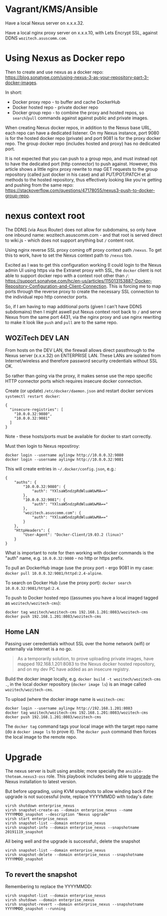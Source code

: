 <!-- TITLE: Nexus -->
<!-- SUBTITLE: Nexus Build Notes -->

# Vagrant/KMS/Ansible
Have a local Nexus server on x.x.x.32.

Have a local nginx proxy server on x.x.x.10, with Lets Encrypt SSL, against DDNS `wozitech.asuscomm.com`.

# Using Nexus as Docker repo
Then to create and use nexus as a docker repo: https://blog.sonatype.com/using-nexus-3-as-your-repository-part-3-docker-images.

In short:
* Docker proxy repo - to buffer and cache DockerHub
* Docker hosted repo - private docker repo
* Docker group repo - to combine the proxy and hosted repos, so `search`/`pull` commands against against public and private images.

When creating Nexus docker repos, in addition to the Nexus base URL, each repo can have a dedicated listener. On my Nexus instance, port 9080 is for the hosted docker repo (private) and port 9081 is for the proxy docker repo. The group docker repo (includes hosted and proxy) has no dedicated port.

It is not expected that you can push to a group repo, and must instead opt to have the dedicated port (http connector) to push against. However,  this article shows a little nginx proxy rewrite to map GET requests to the group repository (called just docker in his case) and all PUT/POT/PATCH et al methods to the hosted repository, thus effectively looking like you're getting and pushing from the same repo: https://stackoverflow.com/questions/47178055/nexus3-push-to-docker-group-repo.

# nexus context root
The DDNS (via Asus Router) does not allow for subdomains, so only have one inbound name: wozitech.asuscomm.com - and that root is served direct to wiki.js - which does not support anything but `/` content root.

Using nginx reverse SSL proxy coming off proxy context path `/nexus`. To get this to work, have to set the Nexus context path to `/nexus` too.

Excited as I was to get this configuration working (I could login to the Nexus admin UI using https via the Extranet proxy with SSL, the `docker` client is not able to support docker repo with a context root other than `/`: https://support.sonatype.com/hc/en-us/articles/115013153887-Docker-Repository-Configuration-and-Client-Connection. This is forcing me to map ports through the reverse proxy to create the necessary SSL connection to the individual repo http connector ports.

So, if I am having to map additional ports (given I can't have DDNS subdomains) then I might aswell put Nexus context root back to `/` and serve Nexus from the same port 4431, via the nginx proxy and use nginx rewriting to make it look like `push` and `pull` are to the same repo.



## WOZiTech DEV LAN
From hosts on the DEV LAN, the firewall allows direct passthrough to the Nexus server (x.x.x.32)  on ENTERPRISE LAN. These LANs are isolated from Internet/wireless and therefore password security credentials without SSL OK.

So rather than going via the proxy, it makes sense use the repo specific HTTP connector ports which requires insecure docker connection.

Create (or update) `/etc/docker/daemon.json` and restart docker services `systemctl restart docker`:
```
{
  "insecure-registries": [
    "10.0.0.32:9080",
    "10.0.0.32:9081"
  ]
}
```

Note - these hosts/ports must be available for docker to start correctly.

Must then login to Nexus repostiroy:
```
docker login --username aylingw http://10.0.0.32:9080
docker login --username aylingw http://10.0.0.32:9081
```

This will create entries in `~/.docker/config.json`, e.g.:
```
{
	"auths": {
		"10.0.0.32:9080": {
			"auth": "YXlsaW5ndzpRdWluaWUwMA=="
		},
		"10.0.0.32:9081": {
			"auth": "YXlsaW5ndzpRdWluaWUwMA=="
		},
		"wozitech.asuscomm.com": {
			"auth": "YXlsaW5ndzpRdWluaWUwMA=="
		}
	},
	"HttpHeaders": {
		"User-Agent": "Docker-Client/19.03.2 (linux)"
	}
}
```

What is important to note for then working with docker commands is the "auth" name, e.g. `10.0.0.32:9080`  - no http or https prefix.

To pull an DockerHub image (use the proxy port - ergo 9081 in my case: `docker pull 10.0.0.32:9081/httpd:2.4-alpine`.

To search on Docker Hub (use the proxy port): `docker search 10.0.0.32:9081/httpd:2.4`.

To push to Docker hosted repo ((assumes you have a local imaged tagged as `wozitech/wozitech-cms`):
```
docker tag wozitech/wozitech-cms 192.168.1.201:8083/wozitech-cms
docker push 192.168.1.201:8083/wozitech-cms
```

## Home LAN 
Passing user ceredentials without SSL over the home network (wifi) or externally via Internet is a no go.

> As a temporarily solution, to prove uploading private images, have mapped 192.168.1.201:8083 to the Nexus docker hosted repository, and on my dev PC have added as an insecure registry.

Build the docker image locally, e.g. `docker build -t wozitech/wozitech-cms .`, in the local docker repository (`docker image ls`) is an image called `wozitech/wozitech-cms`.

To upload (where the docker image name is `wozitech-cms`:
```
docker login --username aylingw http://192.168.1.201:8083
docker tag wozitech/wozitech-cms 192.168.1.201:8083/wozitech-cms
docker push 192.168.1.201:8083/wozitech-cms
```

The `docker tag` command tags your local image with the target repo name (do a `docker image ls` to prove it). The `docker push`  command then forces the local image to the remote repo.

# Upgrade
The nexus server is built using ansible; more specially the `ansible-thoteam.nexus3-oss` role. This playbook includes being able to [upgrade](https://github.com/ansible-ThoTeam/nexus3-oss#upgrade-nexus-to-latest-version) the Nexus installation to latest version.

But before upgrading, using KVM snapshots to allow winding back if the upgrade is not successful (note, replace YYYYMMDD with today's date:
```
virsh shutdown enterprise_nexus
virsh snapshot-create-as --domain enterprise_nexus --name YYYYMMDD_snapshot --description "Nexus upgrade"
virsh start enterprise_nexus
virsh snapshot-list --domain enterprise_nexus
virsh snapshot-info --domain enterprise_nexus --snapshotname 20191119_snapshot
```


All being well and the upgrade is successful:, delete the snapshot
```
virsh snapshot-list --domain enterprise_nexus
virsh snapshot-delete --domain enterprise_nexus --snapshotname YYYYMMDD_snapshot
```

## To revert the snapshot
Remembering to replace the YYYYMMDD:
```
virsh snapshot-list --domain enterprise_nexus
virsh shutdown --domain enterprise_nexus
virsh snapshot-revert --domain enterprise_nexus --snapshotname YYYYMMDD_snapshot --running 
```


